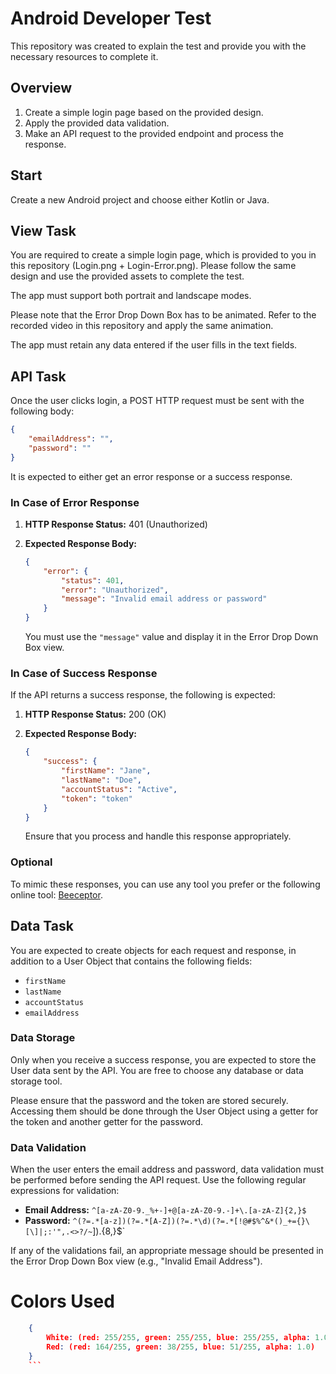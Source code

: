# Android Developer Test

This repository was created to explain the test and provide you with the necessary resources to complete it.

## Overview
1. Create a simple login page based on the provided design.
2. Apply the provided data validation.
3. Make an API request to the provided endpoint and process the response.

## Start
Create a new Android project and choose either Kotlin or Java.

## View Task
You are required to create a simple login page, which is provided to you in this repository (Login.png + Login-Error.png). Please follow the same design and use the provided assets to complete the test.

The app must support both portrait and landscape modes.

Please note that the Error Drop Down Box has to be animated. Refer to the recorded video in this repository and apply the same animation.

The app must retain any data entered if the user fills in the text fields.

## API Task
Once the user clicks login, a POST HTTP request must be sent with the following body:

```json
{
    "emailAddress": "",
    "password": ""
}
```

It is expected to either get an error response or a success response.

### In Case of Error Response

1. **HTTP Response Status:** 401 (Unauthorized)
2. **Expected Response Body:**

    ```json
    {
        "error": {
            "status": 401,
            "error": "Unauthorized",
            "message": "Invalid email address or password"
        }
    }
    ```

    You must use the `"message"` value and display it in the Error Drop Down Box view.
    
    
### In Case of Success Response

If the API returns a success response, the following is expected:

1. **HTTP Response Status:** 200 (OK)
2. **Expected Response Body:**

    ```json
    {
        "success": {
            "firstName": "Jane",
            "lastName": "Doe",
            "accountStatus": "Active",
            "token": "token"
        }
    }
    ```

    Ensure that you process and handle this response appropriately.


### Optional

To mimic these responses, you can use any tool you prefer or the following online tool: [Beeceptor](https://beeceptor.com).


## Data Task

You are expected to create objects for each request and response, in addition to a User Object that contains the following fields:

- `firstName`
- `lastName`
- `accountStatus`
- `emailAddress`

### Data Storage

Only when you receive a success response, you are expected to store the User data sent by the API. You are free to choose any database or data storage tool.

Please ensure that the password and the token are stored securely. Accessing them should be done through the User Object using a getter for the token and another getter for the password.

### Data Validation

When the user enters the email address and password, data validation must be performed before sending the API request. Use the following regular expressions for validation:

- **Email Address:** `^[a-zA-Z0-9._%+-]+@[a-zA-Z0-9.-]+\.[a-zA-Z]{2,}$`
- **Password:** `^(?=.*[a-z])(?=.*[A-Z])(?=.*\d)(?=.*[!@#$%^&*()_+={}\[\]|;:'",.<>?/~`]).{8,}$`

If any of the validations fail, an appropriate message should be presented in the Error Drop Down Box view (e.g., "Invalid Email Address").



# Colors Used
```json
    {
        White: (red: 255/255, green: 255/255, blue: 255/255, alpha: 1.0),
        Red: (red: 164/255, green: 38/255, blue: 51/255, alpha: 1.0)
    }
    ```

